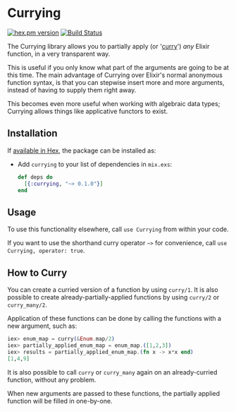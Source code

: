 # Currying


[![hex.pm version](https://img.shields.io/hexpm/v/currying.svg)](https://hex.pm/packages/currying)
[![Build Status](https://travis-ci.org/Qqwy/elixir_currying.svg?branch=master)](https://travis-ci.org/Qqwy/elixir_currying)

The Currying library allows you to partially apply (or '[curry](https://en.wikipedia.org/wiki/Currying)') _any_ Elixir function, in a very transparent way.

This is useful if you only know what part of the arguments are going to be at this time. 
The main advantage of Currying over Elixir's normal anonymous function syntax, is that you can stepwise insert more and more arguments, instead of having to supply them right away. 

This becomes even more useful when working with algebraic data types; Currying allows things like applicative functors to exist.


## Installation

If [available in Hex](https://hex.pm/docs/publish), the package can be installed as:

  - Add `currying` to your list of dependencies in `mix.exs`:

    ```elixir
    def deps do
      [{:currying, "~> 0.1.0"}]
    end
    ```


## Usage

To use this functionality elsewhere, call `use Currying` from within your code.

If you want to use the shorthand curry operator `~>` for convenience, call `use Currying, operator: true`.

## How to Curry

You can create a curried version of a function by using `curry/1`. It is also possible to create already-partially-applied functions 
by using `curry/2` or `curry_many/2`.

Application of these functions can be done by calling the functions with a new argument, such as:

  ```elixir
  iex> enum_map = curry(&Enum.map/2)
  iex> partially_applied_enum_map = enum_map.([1,2,3])
  iex> results = partially_applied_enum_map.(fn x -> x*x end)
  [1,4,9]    
  ```

It is also possible to call `curry` or `curry_many` again on an already-curried function, without any problem.

When new arguments are passed to these functions, the partially applied function will be filled in one-by-one.



